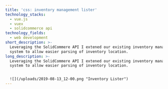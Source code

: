 ```yaml
---
title: 'css: inventory management lister'
technology_stacks:
  - vue.js
  - vuex
  - solidcommerce api
technology_fields:
  - web development
short_description: >-
  Leveraging the SolidCommere API I extened our existing inventory managment
  system to allow easier parsing of inventory location.
long_description: >-
  Leveraging the SolidCommere API I extened our existing inventory managment
  system to allow easier parsing of inventory location.


  ![](/uploads/2019-08-13_12-00.png "Inventory Lister")
---
```


